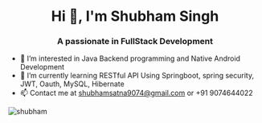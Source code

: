 <h1 align="center">Hi 👋, I'm Shubham Singh</h1>
<h3 align="center">A passionate in FullStack Development</h3>

- 👀 I’m interested in Java Backend programming and Native Android Development
- 🌱 I’m currently learning RESTful API Using Springboot, spring security, JWT, Oauth, MySQL, Hibernate
- 📫 Contact me at shubhamsatna9074@gmail.com or +91 9074644022

  

<p><img align="center" src="https://github-readme-streak-stats.herokuapp.com/?user=shubhamsinghsatna&&theme=tokyonight" alt="shubham" /></p>


<!--
**shubhamsinghsatna/shubhamsinghsatna** is a ✨ _special_ ✨ repository because its `README.md` (this file) appears on your GitHub profile.

Here are some ideas to get you started:

- 👋 Hi, I’m @shubhamsinghsatna 
- 🔭 I’m currently working on ...
- 🌱 I’m currently learning ...
- 👯 I’m looking to collaborate on ...
- 🤔 I’m looking for help with ...
- 💬 Ask me about ...
- 📫 How to reach me: ...
- 😄 Pronouns: ...
- ⚡ Fun fact: ...
-->

